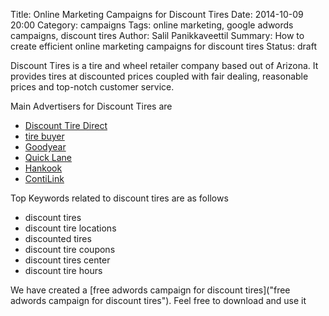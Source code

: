 Title: Online Marketing Campaigns for Discount Tires
Date: 2014-10-09 20:00
Category: campaigns
Tags: online marketing, google adwords campaigns, discount tires
Author: Salil Panikkaveettil
Summary: How to create efficient online marketing campaigns for discount tires
Status: draft

Discount Tires is a tire and wheel retailer company based out of Arizona. It provides tires at discounted prices coupled with fair dealing, reasonable prices and top-notch customer service.

Main Advertisers for Discount Tires are 

- [Discount Tire Direct](http://www.discounttiredirect.com/ "Discount Tire Direct Discount Tires")
- [tire buyer](http://www.tirebuyer.com/ "tire buyer Discount Tires")
- [Goodyear](http://www.goodyear.com/ "Goodyear Discount Tires")
- [Quick Lane](http://www.quicklane.com/home "Quick Lane Discount Tires")
- [Hankook](http://www.hankooktireusa.com/Main/default.aspx "Hankook Discount Tires")
- [ContiLink](https://www.contilink.com/login.do "ContiLink Discount Tires")

Top Keywords related to discount tires are as follows

- discount tires
- discount tire locations
- discounted tires
- discount tire coupons
- discount tires center
- discount tire hours

We have created a [free adwords campaign for discount tires]("free adwords campaign for discount tires"). Feel free to download and use it

